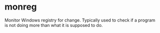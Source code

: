 # monreg
Monitor Windows registry for change. Typically used to check if a program is not doing more than what it is supposed to do.
